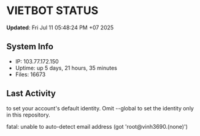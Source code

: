 # VIETBOT STATUS
**Updated**: Fri Jul 11 05:48:24 PM +07 2025

## System Info
- IP: 103.77.172.150
- Uptime: up 5 days, 21 hours, 35 minutes
- Files: 16673

## Last Activity

to set your account's default identity.
Omit --global to set the identity only in this repository.

fatal: unable to auto-detect email address (got 'root@vinh3690.(none)')
